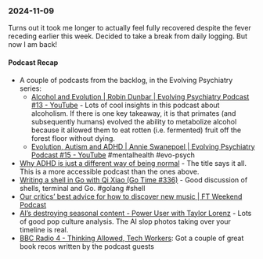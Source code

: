 ### 2024-11-09
Turns out it took me longer to actually feel fully recovered despite the fever receding earlier this week. Decided to take a break from daily logging. But now I am back!

#### Podcast Recap
- A couple of podcasts from the backlog, in the Evolving Psychiatry series:
	- [Alcohol and Evolution | Robin Dunbar | Evolving Psychiatry Podcast #13 - YouTube](https://www.youtube.com/watch?v=Q9fqVmR_YiI) - Lots of cool insights in this podcast about alcoholism. If there is one key takeaway, it is that primates (and subsequently humans) evolved the ability to metabolize alcohol because it allowed them to eat rotten (i.e. fermented) fruit off the forest floor without dying.
	- [Evolution, Autism and ADHD | Annie Swanepoel | Evolving Psychiatry Podcast #15 - YouTube](https://www.youtube.com/watch?v=iHbKSX75iOo) #mentalhealth #evo-psych 
- [Why ADHD is just a different way of being normal](https://www.economist.com/podcasts/2024/11/06/why-adhd-is-just-a-different-way-of-being-normal) - The title says it all. This is a more accessible podcast than the ones above.
- [Writing a shell in Go with Qi Xiao (Go Time #336)](https://changelog.com/gotime/336) - Good discussion of shells, terminal and Go. #golang #shell
- [Our critics’ best advice for how to discover new music | FT Weekend Podcast](https://www.ft.com/content/1ddb02f1-5ffd-46d8-9f80-6543015db071)
- [AI’s destroying seasonal content - Power User with Taylor Lorenz](https://www.listennotes.com/podcasts/power-user-with/ais-destroying-seasonal-loyBCspa372/) - Lots of good pop culture analysis. The AI slop photos taking over your timeline is real.
- [BBC Radio 4 - Thinking Allowed, Tech Workers](https://www.bbc.co.uk/programmes/m0024ngr): Got a couple of great book recos written by the podcast guests